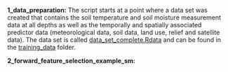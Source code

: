 **1_data_preparation:** 
The script starts at a point where a data set was created that contains the soil temperature and soil moisture measurement data at all depths as well as the temporally and spatially associated predictor data (meteorological data, soil data, land use, relief and satellite data). The data set is called [data_set_complete.Rdata](data_set_complete.Rdata) and can be found in the [training_data](training_data) folder.

**2_forward_feature_selection_example_sm:** 
